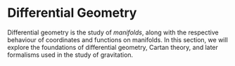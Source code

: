 # Differential Geometry

Differential geometry is the study of *manifolds*, along with the respective behaviour of coordinates and functions on manifolds. In this section, we will explore the foundations of differential geometry, Cartan theory, and later formalisms used in the study of gravitation. 

```{tableofcontents}
```